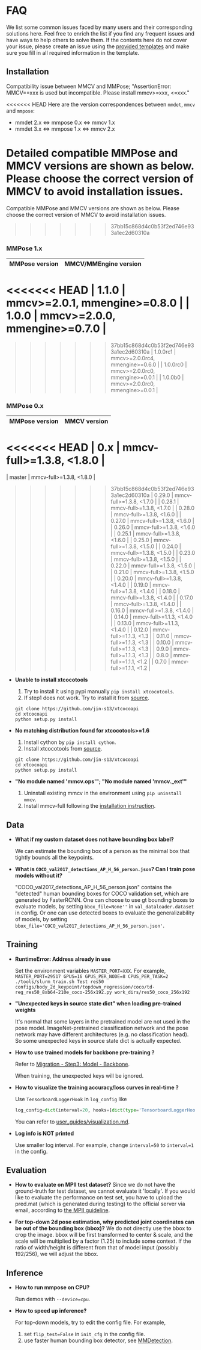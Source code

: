 # FAQ

We list some common issues faced by many users and their corresponding solutions here.
Feel free to enrich the list if you find any frequent issues and have ways to help others to solve them.
If the contents here do not cover your issue, please create an issue using the [provided templates](/.github/ISSUE_TEMPLATE/error-report.md) and make sure you fill in all required information in the template.

## Installation

Compatibility issue between MMCV and MMPose; "AssertionError: MMCV==xxx is used but incompatible. Please install mmcv>=xxx, \<=xxx."

<<<<<<< HEAD
Here are the version correspondences between `mmdet`, `mmcv` and `mmpose`:

- mmdet 2.x \<=> mmpose 0.x \<=> mmcv 1.x
- mmdet 3.x \<=> mmpose 1.x \<=> mmcv 2.x

Detailed compatible MMPose and MMCV versions are shown as below. Please choose the correct version of MMCV to avoid installation issues.
=======
Compatible MMPose and MMCV versions are shown as below. Please choose the correct version of MMCV to avoid installation issues.
>>>>>>> 37bb15c868d4c0b53f2ed746e933a1ec2d60310a

### MMPose 1.x

| MMPose version |      MMCV/MMEngine version      |
| :------------: | :-----------------------------: |
<<<<<<< HEAD
|     1.1.0      |  mmcv>=2.0.1, mmengine>=0.8.0   |
|     1.0.0      |  mmcv>=2.0.0, mmengine>=0.7.0   |
=======
>>>>>>> 37bb15c868d4c0b53f2ed746e933a1ec2d60310a
|    1.0.0rc1    | mmcv>=2.0.0rc4, mmengine>=0.6.0 |
|    1.0.0rc0    | mmcv>=2.0.0rc0, mmengine>=0.0.1 |
|    1.0.0b0     | mmcv>=2.0.0rc0, mmengine>=0.0.1 |

### MMPose 0.x

| MMPose version |       MMCV version        |
| :------------: | :-----------------------: |
<<<<<<< HEAD
|      0.x       | mmcv-full>=1.3.8, \<1.8.0 |
=======
|     master     | mmcv-full>=1.3.8, \<1.8.0 |
>>>>>>> 37bb15c868d4c0b53f2ed746e933a1ec2d60310a
|     0.29.0     | mmcv-full>=1.3.8, \<1.7.0 |
|     0.28.1     | mmcv-full>=1.3.8, \<1.7.0 |
|     0.28.0     | mmcv-full>=1.3.8, \<1.6.0 |
|     0.27.0     | mmcv-full>=1.3.8, \<1.6.0 |
|     0.26.0     | mmcv-full>=1.3.8, \<1.6.0 |
|     0.25.1     | mmcv-full>=1.3.8, \<1.6.0 |
|     0.25.0     | mmcv-full>=1.3.8, \<1.5.0 |
|     0.24.0     | mmcv-full>=1.3.8, \<1.5.0 |
|     0.23.0     | mmcv-full>=1.3.8, \<1.5.0 |
|     0.22.0     | mmcv-full>=1.3.8, \<1.5.0 |
|     0.21.0     | mmcv-full>=1.3.8, \<1.5.0 |
|     0.20.0     | mmcv-full>=1.3.8, \<1.4.0 |
|     0.19.0     | mmcv-full>=1.3.8, \<1.4.0 |
|     0.18.0     | mmcv-full>=1.3.8, \<1.4.0 |
|     0.17.0     | mmcv-full>=1.3.8, \<1.4.0 |
|     0.16.0     | mmcv-full>=1.3.8, \<1.4.0 |
|     0.14.0     | mmcv-full>=1.1.3, \<1.4.0 |
|     0.13.0     | mmcv-full>=1.1.3, \<1.4.0 |
|     0.12.0     |  mmcv-full>=1.1.3, \<1.3  |
|     0.11.0     |  mmcv-full>=1.1.3, \<1.3  |
|     0.10.0     |  mmcv-full>=1.1.3, \<1.3  |
|     0.9.0      |  mmcv-full>=1.1.3, \<1.3  |
|     0.8.0      |  mmcv-full>=1.1.1, \<1.2  |
|     0.7.0      |  mmcv-full>=1.1.1, \<1.2  |

- **Unable to install xtcocotools**

  1. Try to install it using pypi manually `pip install xtcocotools`.
  2. If step1 does not work. Try to install it from [source](https://github.com/jin-s13/xtcocoapi).

  ```
  git clone https://github.com/jin-s13/xtcocoapi
  cd xtcocoapi
  python setup.py install
  ```

- **No matching distribution found for xtcocotools>=1.6**

  1. Install cython by `pip install cython`.
  2. Install xtcocotools from [source](https://github.com/jin-s13/xtcocoapi).

  ```
  git clone https://github.com/jin-s13/xtcocoapi
  cd xtcocoapi
  python setup.py install
  ```

- **"No module named 'mmcv.ops'"; "No module named 'mmcv.\_ext'"**

  1. Uninstall existing mmcv in the environment using `pip uninstall mmcv`.
  2. Install mmcv-full following the [installation instruction](https://mmcv.readthedocs.io/en/latest/#installation).

## Data

- **What if my custom dataset does not have bounding box label?**

  We can estimate the bounding box of a person as the minimal box that tightly bounds all the keypoints.

- **What is `COCO_val2017_detections_AP_H_56_person.json`? Can I train pose models without it?**

  "COCO_val2017_detections_AP_H_56_person.json" contains the "detected" human bounding boxes for COCO validation set, which are generated by FasterRCNN.
  One can choose to use gt bounding boxes to evaluate models, by setting `bbox_file=None''` in `val_dataloader.dataset` in config. Or one can use detected boxes to evaluate
  the generalizability of models, by setting `bbox_file='COCO_val2017_detections_AP_H_56_person.json'`.

## Training

- **RuntimeError: Address already in use**

  Set the environment variables `MASTER_PORT=XXX`. For example,
  `MASTER_PORT=29517 GPUS=16 GPUS_PER_NODE=8 CPUS_PER_TASK=2 ./tools/slurm_train.sh Test res50 configs/body_2d_keypoint/topdown_regression/coco/td-reg_res50_8xb64-210e_coco-256x192.py work_dirs/res50_coco_256x192`

- **"Unexpected keys in source state dict" when loading pre-trained weights**

  It's normal that some layers in the pretrained model are not used in the pose model. ImageNet-pretrained classification network and the pose network may have different architectures (e.g. no classification head). So some unexpected keys in source state dict is actually expected.

- **How to use trained models for backbone pre-training ?**

  Refer to [Migration - Step3: Model - Backbone](../migration.md).

  When training, the unexpected keys will be ignored.

- **How to visualize the training accuracy/loss curves in real-time ?**

  Use `TensorboardLoggerHook` in `log_config` like

  ```python
  log_config=dict(interval=20, hooks=[dict(type='TensorboardLoggerHook')])
  ```

  You can refer to [user_guides/visualization.md](../user_guides/visualization.md).

- **Log info is NOT printed**

  Use smaller log interval. For example, change `interval=50` to `interval=1` in the config.

## Evaluation

- **How to evaluate on MPII test dataset?**
  Since we do not have the ground-truth for test dataset, we cannot evaluate it 'locally'.
  If you would like to evaluate the performance on test set, you have to upload the pred.mat (which is generated during testing) to the official server via email, according to [the MPII guideline](http://human-pose.mpi-inf.mpg.de/#evaluation).

- **For top-down 2d pose estimation, why predicted joint coordinates can be out of the bounding box (bbox)?**
  We do not directly use the bbox to crop the image. bbox will be first transformed to center & scale, and the scale will be multiplied by a factor (1.25) to include some context. If the ratio of width/height is different from that of model input (possibly 192/256), we will adjust the bbox.

## Inference

- **How to run mmpose on CPU?**

  Run demos with `--device=cpu`.

- **How to speed up inference?**

  For top-down models, try to edit the config file. For example,

  1. set `flip_test=False` in `init_cfg` in the config file.
  2. use faster human bounding box detector, see [MMDetection](https://mmdetection.readthedocs.io/zh_CN/3.x/model_zoo.html).
